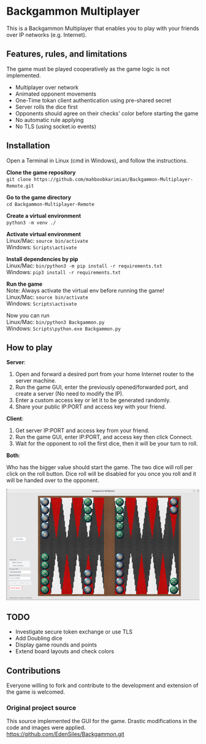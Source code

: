 # Backgammon Multiplayer

This is a Backgammon Multiplayer that enables you to play with your friends over IP networks (e.g. Internet).

## Features, rules, and limitations

The game must be played cooperatively as the game logic is not implemented.
* Multiplayer over network
* Animated opponent movements
* One-Time tokan client authentication using pre-shared secret
* Server rolls the dice first
* Opponents should agree on their checks' color before starting the game
* No automatic rule applying
* No TLS (using socket.io events)

## Installation

Open a Terminal in Linux (cmd in Windows), and follow the instructions.

**Clone the game repository** </br>
`git clone https://github.com/mahboobkarimian/Backgammon-Multiplayer-Remote.git`

**Go to the game directory** </br>
`cd Backgammon-Multiplayer-Remote`

**Create a virtual environment** </br>
`python3 -m venv ./`

**Activate virtual environment** </br>
Linux/Mac: `source bin/activate` </br>
Windows: `Scripts\activate`

**Install dependencies by pip** </br>
Linux/Mac: `bin/python3 -m pip install -r requirements.txt` </br>
Windows: `pip3 install -r requirements.txt`

**Run the game** </br>
Note: Always activate the virtual env before running the game! </br>
Linux/Mac: `source bin/activate` </br>
Windows: `Scripts\activate`

Now you can run </br>
Linux/Mac: `bin/python3 Backgammon.py` </br>
Windows: `Scripts\python.exe Backgammon.py`

## How to play

**Server**:

1. Open and forward a desired port from your home Internet router to the server machine.
2. Run the game GUI, enter the previously opened/forwarded port, and create a server (No need to modify the IP).
3. Enter a custom access key or let it to be generated randomly.
4. Share your public IP:PORT and access key with your friend.


**Client**:

1. Get server IP:PORT and access key from your friend.
2. Run the game GUI, enter IP:PORT, and access key then click Connect.
3. Wait for the opponent to roll the first dice, then it will be your turn to roll.

**Both**:

Who has the bigger value should start the game. The two dice will roll per click on the roll button. Dice roll will be disabled for you once you roll and it will be handed over to the opponent.

![Screenshot from Backgammon multiplayer](./Screenshot.png) 

## TODO
* Investigate secure token exchange or use TLS
* Add Doubling dice
* Display game rounds and points
* Extend board layouts and check colors

## Contributions

Everyone willing to fork and contribute to the development and extension of the game is welcomed.

### Original project source

This source implemented the GUI for the game. Drastic modifications in the code and images were applied.
https://github.com/EdenSiles/Backgammon.git